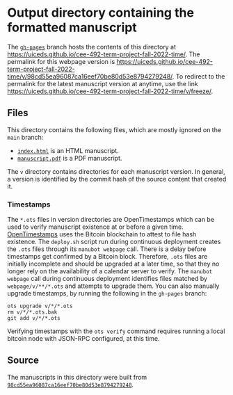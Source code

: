 # Output directory containing the formatted manuscript

The [`gh-pages`](https://github.com/uiceds/cee-492-term-project-fall-2022-time/tree/gh-pages) branch hosts the contents of this directory at <https://uiceds.github.io/cee-492-term-project-fall-2022-time/>.
The permalink for this webpage version is <https://uiceds.github.io/cee-492-term-project-fall-2022-time/v/98cd55ea96087ca16eef70be80d53e8794279248/>.
To redirect to the permalink for the latest manuscript version at anytime, use the link <https://uiceds.github.io/cee-492-term-project-fall-2022-time/v/freeze/>.

## Files

This directory contains the following files, which are mostly ignored on the `main` branch:

+ [`index.html`](index.html) is an HTML manuscript.
+ [`manuscript.pdf`](manuscript.pdf) is a PDF manuscript.

The `v` directory contains directories for each manuscript version.
In general, a version is identified by the commit hash of the source content that created it.

### Timestamps

The `*.ots` files in version directories are OpenTimestamps which can be used to verify manuscript existence at or before a given time.
[OpenTimestamps](https://opentimestamps.org/) uses the Bitcoin blockchain to attest to file hash existence.
The `deploy.sh` script run during continuous deployment creates the `.ots` files through its `manubot webpage` call.
There is a delay before timestamps get confirmed by a Bitcoin block.
Therefore, `.ots` files are initially incomplete and should be upgraded at a later time, so that they no longer rely on the availability of a calendar server to verify.
The `manubot webpage` call during continuous deployment identifies files matched by `webpage/v/**/*.ots` and attempts to upgrade them.
You can also manually upgrade timestamps, by running the following in the `gh-pages` branch:

```shell
ots upgrade v/*/*.ots
rm v/*/*.ots.bak
git add v/*/*.ots
```

Verifying timestamps with the `ots verify` command requires running a local bitcoin node with JSON-RPC configured, at this time.

## Source

The manuscripts in this directory were built from
[`98cd55ea96087ca16eef70be80d53e8794279248`](https://github.com/uiceds/cee-492-term-project-fall-2022-time/commit/98cd55ea96087ca16eef70be80d53e8794279248).
